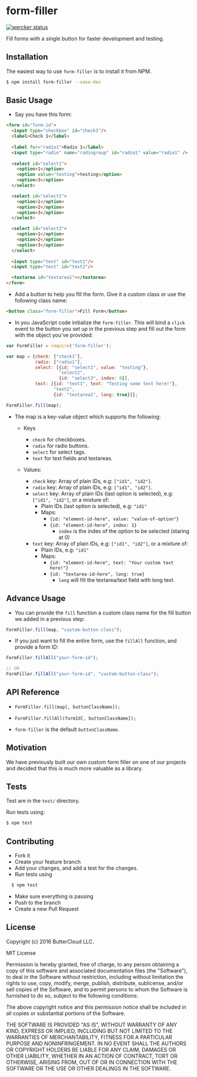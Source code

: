 # form-filler

[![wercker status](https://app.wercker.com/status/bbecf5724c20b9dab349e0272a1d23c4/s/master "wercker status")](https://app.wercker.com/project/bykey/bbecf5724c20b9dab349e0272a1d23c4)

Fill forms with a single button for faster development and testing.

## Installation
The easiest way to use `form-filler` is to install it from NPM.

```bash
$ npm install form-filler --save-dev
```

## Basic Usage

* Say you have this form:

```html
<form id="form-id">
  <input type="checkbox" id="check1"/>
  <label>Check 1</label>
  
  <label for="radio1">Radio 1</label> 
  <input type="radio" name="radiogroup" id="radio1" value="radio1" /> 
  
  <select id="select1">
    <option>1</option>
    <option value="testing">testing</option>
    <option>3</option>
  </select>

  <select id="select2">
    <option>1</option>
    <option>2</option>
    <option>3</option>
  </select>

  <select id="select3">
    <option>1</option>
    <option>2</option>
    <option>3</option>
  </select>
  
  <input type="text" id="text1"/>
  <input type="text" id="text2"/>

  <textarea id="textarea1"></textarea>
</form>
```

* Add a button to help you fill the form. Give it a custom class or use the following class name:
  
```html
<button class="form-filler">Fill Form</button>
```

* In you JavaScript code initialize the `form-filler`. This will bind a `click` event to the button you set up in the previous step and fill out the form with the object you've provided: 

```javascript
var FormFiller = require('form-filler');

var map = {check: ["check1"],
           radio: ["radio1"],
           select: [{id: "select1", value: "testing"},
                    "select2",
                    {id: "select3", index: 0}],
           text: [{id: "text1", text: "Testing some text here!"},
                  "text2",
                  {id: "textarea1", long: true}]};

FormFiller.fill(map);
```

* The map is a key-value object which supports the following:
  
  * Keys
    * `check` for checkboxes.
    * `radio` for radio buttons.
    * `select` for select tags.
    * `text` for text fields and textareas.
  
  * Values:
    * `check` key: Array of plain IDs, e.g: `["id1", "id2"]`.
    * `radio` key: Array of plain IDs, e.g: `["id1", "id2"]`.
    * `select` key: Array of plain IDs (last option is selected), e.g: `["id1", "id2"]`, or a mixture of:
      * Plain IDs (last option is selected), e.g: `"id1"`
      * Maps:
        * `{id: "element-id-here", value: "value-of-option"}`
        * `{id: "element-id-here", index: 1}`
          * `index` is the index of the option to be selected (staring at 0)
    * `text` key: Array of plain IDs, e.g: `["id1", "id2"]`, or a mixture of:
      * Plain IDs, e.g: `"id1"`
      * Maps:
        * `{id: "element-id-here", text: "Your custom text here!"}`
        * `{id: "textarea-id-here", long: true}`
          * `long` will fill the textarea/text field with long text.


## Advance Usage

* You can provide the `fill` function a custom class name for the fill button we added in a previous step:

```javascript
FormFiller.fill(map, "custom-button-class");
```

* If you just want to fill the entire form, use the `fillAll` function, and provide a form ID:

```javascript
FormFiller.fillAll("your-form-id");

// OR
FormFiller.fillAll("your-form-id", "custom-button-class");
```

## API Reference

* `FormFiller.fill(map[, buttonClassName]);`
* `FormFiller.fillAll(formId[, buttonClassName]);`

* `form-filler` is the default `buttonClassName`.

## Motivation

We have previously built our own custom form filler on one of our projects and decided that this is much more valuable as a library.

## Tests

Test are in the `test/` directory.

Run tests using:

```bash
$ npm test
```

## Contributing

* Fork it
* Create your feature branch
* Add your changes, and add a test for the changes.
* Run tests using

```bash
  $ npm test
```
* Make sure everything is passing
* Push to the branch
* Create a new Pull Request

## License

Copyright (c) 2016 ButterCloud LLC.

MIT License

Permission is hereby granted, free of charge, to any person obtaining
a copy of this software and associated documentation files (the
"Software"), to deal in the Software without restriction, including
without limitation the rights to use, copy, modify, merge, publish,
distribute, sublicense, and/or sell copies of the Software, and to
permit persons to whom the Software is furnished to do so, subject to
the following conditions:

The above copyright notice and this permission notice shall be
included in all copies or substantial portions of the Software.

THE SOFTWARE IS PROVIDED "AS IS", WITHOUT WARRANTY OF ANY KIND,
EXPRESS OR IMPLIED, INCLUDING BUT NOT LIMITED TO THE WARRANTIES OF
MERCHANTABILITY, FITNESS FOR A PARTICULAR PURPOSE AND
NONINFRINGEMENT. IN NO EVENT SHALL THE AUTHORS OR COPYRIGHT HOLDERS BE
LIABLE FOR ANY CLAIM, DAMAGES OR OTHER LIABILITY, WHETHER IN AN ACTION
OF CONTRACT, TORT OR OTHERWISE, ARISING FROM, OUT OF OR IN CONNECTION
WITH THE SOFTWARE OR THE USE OR OTHER DEALINGS IN THE SOFTWARE.